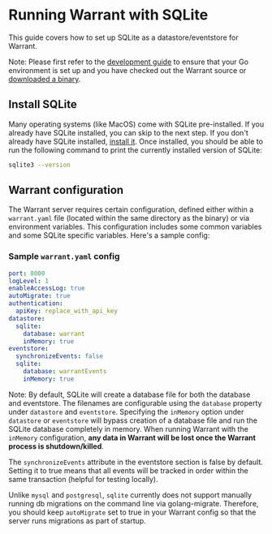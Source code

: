 # Running Warrant with SQLite

This guide covers how to set up SQLite as a datastore/eventstore for Warrant.

Note: Please first refer to the [development guide](/development.md) to ensure that your Go environment is set up and you have checked out the Warrant source or [downloaded a binary](https://github.com/auth4flow/auth4flow-core/releases).

## Install SQLite

Many operating systems (like MacOS) come with SQLite pre-installed. If you already have SQLite installed, you can skip to the next step. If you don't already have SQLite installed, [install it](https://www.tutorialspoint.com/sqlite/sqlite_installation.htm). Once installed, you should be able to run the following command to print the currently installed version of SQLite:

```bash
sqlite3 --version
```

## Warrant configuration

The Warrant server requires certain configuration, defined either within a `warrant.yaml` file (located within the same directory as the binary) or via environment variables. This configuration includes some common variables and some SQLite specific variables. Here's a sample config:

### Sample `warrant.yaml` config

```yaml
port: 8000
logLevel: 1
enableAccessLog: true
autoMigrate: true
authentication:
  apiKey: replace_with_api_key
datastore:
  sqlite:
    database: warrant
    inMemory: true
eventstore:
  synchronizeEvents: false
  sqlite:
    database: warrantEvents
    inMemory: true
```

Note: By default, SQLite will create a database file for both the database and eventstore. The filenames are configurable using the `database` property under `datastore` and `eventstore`. Specifying the `inMemory` option under `datastore` or `eventstore` will bypass creation of a database file and run the SQLite database completely in memory. When running Warrant with the `inMemory` configuration, **any data in Warrant will be lost once the Warrant process is shutdown/killed**.

The `synchronizeEvents` attribute in the eventstore section is false by default. Setting it to true means that all events will be tracked in order within the same transaction (helpful for testing locally).

Unlike `mysql` and `postgresql`, `sqlite` currently does not support manually running db migrations on the command line via golang-migrate. Therefore, you should keep `autoMigrate` set to true in your Warrant config so that the server runs migrations as part of startup.
